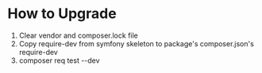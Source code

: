 # How to Upgrade
1. Clear vendor and composer.lock file
1. Copy require-dev from symfony skeleton to package's composer.json's require-dev
1. composer req test --dev
